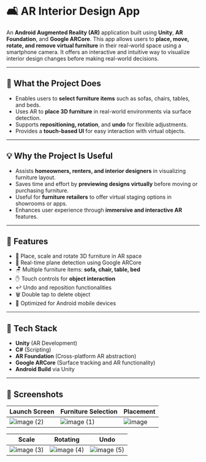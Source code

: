# 🛋️ AR Interior Design App

An **Android Augmented Reality (AR)** application built using **Unity**, **AR Foundation**, and **Google ARCore**. This app allows users to **place, move, rotate, and remove virtual furniture** in their real-world space using a smartphone camera. It offers an interactive and intuitive way to visualize interior design changes before making real-world decisions.

---

## 📱 What the Project Does

- Enables users to **select furniture items** such as sofas, chairs, tables, and beds.
- Uses AR to **place 3D furniture** in real-world environments via surface detection.
- Supports **repositioning, rotation**, and **undo** for flexible adjustments.
- Provides a **touch-based UI** for easy interaction with virtual objects.

---

## 💡 Why the Project Is Useful

- Assists **homeowners, renters, and interior designers** in visualizing furniture layout.
- Saves time and effort by **previewing designs virtually** before moving or purchasing furniture.
- Useful for **furniture retailers** to offer virtual staging options in showrooms or apps.
- Enhances user experience through **immersive and interactive AR** features.

---

## 🧩 Features

- 🔄 Place, scale and rotate 3D furniture in AR space  
- 🎯 Real-time plane detection using Google ARCore  
- 🪑 Multiple furniture items: **sofa, chair, table, bed**  
- ✋ Touch controls for **object interaction**  
- ↩️ Undo and reposition functionalities
- 🗑 Double tap to delete object
- 📱 Optimized for Android mobile devices  

---

## 🚀 Tech Stack

- **Unity** (AR Development)
- **C#** (Scripting)
- **AR Foundation** (Cross-platform AR abstraction)
- **Google ARCore** (Surface tracking and AR functionality)
- **Android Build** via Unity

---

## 📸 Screenshots

| Launch Screen | Furniture Selection | Placement |
|---------------|---------------------|-----------|
|![image (2)](https://github.com/user-attachments/assets/e590cb91-9cd7-41ab-9dc9-3b8a8535ae2b)|![image (1)](https://github.com/user-attachments/assets/3bf4fdd4-3993-40ee-b592-dc275bf3d5fe)|![image](https://github.com/user-attachments/assets/fc4e3268-9aed-4ce0-aa8b-839d142f3d7d)|

|   Scale      |      Rotating     |    Undo   |
|--------------|-------------------|-----------|
|![image (3)](https://github.com/user-attachments/assets/444caa3d-d2dc-48fb-91cc-a99209891392)|![image (4)](https://github.com/user-attachments/assets/8df7dc97-257f-474f-8e67-7d5dbd361416)| ![image (5)](https://github.com/user-attachments/assets/04d43ea8-366a-4158-8b4d-97dc7b30fae9)|
